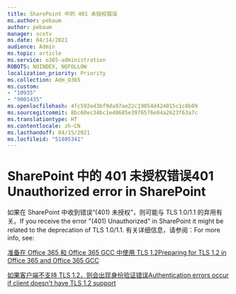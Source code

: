 ```yaml
---
title: SharePoint 中的 401 未授权错误
ms.author: pebaum
author: pebaum
manager: scotv
ms.date: 04/14/2021
audience: Admin
ms.topic: article
ms.service: o365-administration
ROBOTS: NOINDEX, NOFOLLOW
localization_priority: Priority
ms.collection: Adm_O365
ms.custom:
- "10935"
- "9001435"
ms.openlocfilehash: 4fc592ed3bf9da97ae22c19054d424015c1c0b09
ms.sourcegitcommit: 8bc60ec34bc1e40685e3976576e04a2623f63a7c
ms.translationtype: HT
ms.contentlocale: zh-CN
ms.lasthandoff: 04/15/2021
ms.locfileid: "51805341"
---
```

# <a name="401-unauthorized-error-in-sharepoint"></a><span data-ttu-id="57528-102">SharePoint 中的 401 未授权错误</span><span class="sxs-lookup"><span data-stu-id="57528-102">401 Unauthorized error in SharePoint</span></span>

<span data-ttu-id="57528-103">如果在 SharePoint 中收到错误“(401) 未授权”，则可能与 TLS 1.0/1.1 的弃用有关。</span><span class="sxs-lookup"><span data-stu-id="57528-103">If you receive the error "(401) Unauthorized" in SharePoint it might be related to the deprecation of TLS 1.0/1.1.</span></span> <span data-ttu-id="57528-104">有关详细信息，请参阅：</span><span class="sxs-lookup"><span data-stu-id="57528-104">For more info, see:</span></span>

[<span data-ttu-id="57528-105">准备在 Office 365 和 Office 365 GCC 中使用 TLS 1.2</span><span class="sxs-lookup"><span data-stu-id="57528-105">Preparing for TLS 1.2 in Office 365 and Office 365 GCC</span></span>](https://docs.microsoft.com/microsoft-365/compliance/prepare-tls-1.2-in-office-365)

[<span data-ttu-id="57528-106">如果客户端不支持 TLS 1.2，则会出现身份验证错误</span><span class="sxs-lookup"><span data-stu-id="57528-106">Authentication errors occur if client doesn't have TLS 1.2 support</span></span>](https://review.docs.microsoft.com/sharepoint/troubleshoot/administration/authentication-errors-tls12-support)